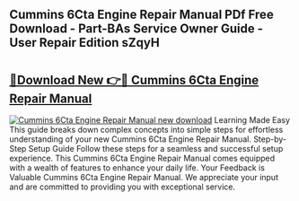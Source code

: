 ## Cummins 6Cta Engine Repair Manual PDf Free Download - Part-BAs Service Owner Guide - User Repair Edition sZqyH

# <h2><a href="http://bc47521.oget.top/?id=Cummins+6Cta+Engine+Repair+Manual">🔗Download New 👉🔴 Cummins 6Cta Engine Repair Manual</a></h2>

[![Cummins 6Cta Engine Repair Manual new download](https://i.imgur.com/5g1atiW.png)](http://bc47521.oget.top/?id=Cummins+6Cta+Engine+Repair+Manual)
Learning Made Easy This guide breaks down complex concepts into simple steps for effortless understanding of your new Cummins 6Cta Engine Repair Manual. Step-by-Step Setup Guide Follow these steps for a seamless and successful setup experience. This Cummins 6Cta Engine Repair Manual comes equipped with a wealth of features to enhance your daily life. Your Feedback is Valuable Cummins 6Cta Engine Repair Manual. We appreciate your input and are committed to providing you with exceptional service.
